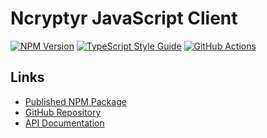 # Ncryptyr JavaScript Client

[![NPM Version][npm-image]][npm-url]
[![TypeScript Style Guide][gts-image]][gts-url]
[![GitHub Actions][github-image]][github-url]

## Links

- [Published NPM Package](https://www.npmjs.com/package/ncryptyr-client)
- [GitHub Repository](https://github.com/netradius/ncryptyr-client-js)
- [API Documentation](https://api.ncryptyr.com/docs/)

[github-url]: https://github.com/nr1etech/ncryptyr-client-js/actions
[github-image]: https://github.com/nr1etech/ncryptyr-client-js/workflows/ci/badge.svg
[npm-url]: https://npmjs.org/package/@ncryptyr/client
[npm-image]: https://img.shields.io/npm/v/@ncryptyr/client.svg
[gts-image]: https://img.shields.io/badge/code%20style-google-blueviolet.svg
[gts-url]: https://github.com/google/gts
